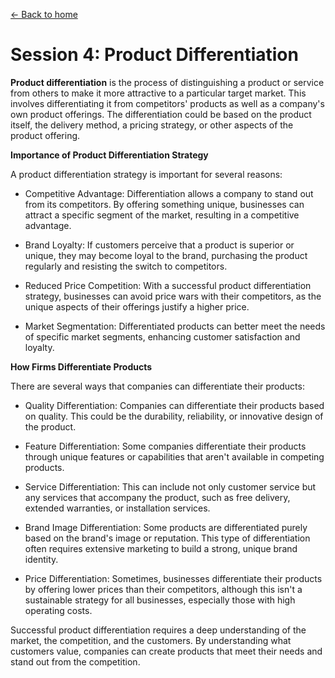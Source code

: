 [<- Back to home](https://pgtreau.github.io/marketing.html)

# Session 4: Product Differentiation

**Product differentiation** is the process of distinguishing a product or service from others to make it more attractive to a particular target market. This involves differentiating it from competitors' products as well as a company's own product offerings. The differentiation could be based on the product itself, the delivery method, a pricing strategy, or other aspects of the product offering.

**Importance of Product Differentiation Strategy**

A product differentiation strategy is important for several reasons:

- Competitive Advantage: Differentiation allows a company to stand out from its competitors. By offering something unique, businesses can attract a specific segment of the market, resulting in a competitive advantage.

- Brand Loyalty: If customers perceive that a product is superior or unique, they may become loyal to the brand, purchasing the product regularly and resisting the switch to competitors.

- Reduced Price Competition: With a successful product differentiation strategy, businesses can avoid price wars with their competitors, as the unique aspects of their offerings justify a higher price.

- Market Segmentation: Differentiated products can better meet the needs of specific market segments, enhancing customer satisfaction and loyalty.

**How Firms Differentiate Products**

There are several ways that companies can differentiate their products:

- Quality Differentiation: Companies can differentiate their products based on quality. This could be the durability, reliability, or innovative design of the product.

- Feature Differentiation: Some companies differentiate their products through unique features or capabilities that aren't available in competing products.

- Service Differentiation: This can include not only customer service but any services that accompany the product, such as free delivery, extended warranties, or installation services.

- Brand Image Differentiation: Some products are differentiated purely based on the brand's image or reputation. This type of differentiation often requires extensive marketing to build a strong, unique brand identity.

- Price Differentiation: Sometimes, businesses differentiate their products by offering lower prices than their competitors, although this isn't a sustainable strategy for all businesses, especially those with high operating costs.

Successful product differentiation requires a deep understanding of the market, the competition, and the customers. By understanding what customers value, companies can create products that meet their needs and stand out from the competition.
